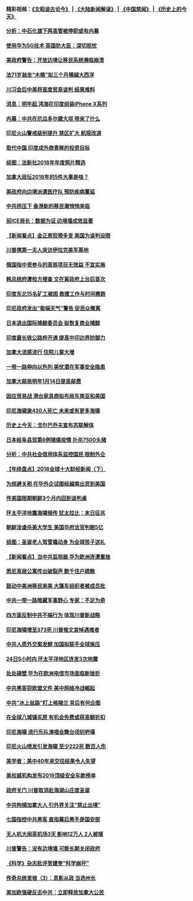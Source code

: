 #### 精彩视频：[《文昭谈古论今》](https://github.com/gfw-breaker/wenzhao/blob/master/README.md?t=12280031) | [《大陆新闻解读》](https://github.com/gfw-breaker/ntdtv-comedy/blob/master/README.md?t=12280031) | [《中国禁闻》](https://github.com/gfw-breaker/ntdtv-news/blob/master/README.md?t=12280031) | [《历史上的今天》](https://github.com/gfw-breaker/today-in-history/blob/master/README.md?t=12280031) 

#### [分析：中石化旗下两高管被停职或有内幕](../pages/nsc418/n10936480.md?t=12280031) 

#### [使用华为5G技术 英国防大臣：深切担忧](../pages/nsc418/n10936847.md?t=12280031) 

#### [美政府警告：开放边境让移民系统濒临崩溃](../pages/nsc418/n10936858.md?t=12280031) 

#### [法71岁翁坐“木桶”拟三个月横越大西洋](../pages/nsc418/n10936510.md?t=12280031) 

#### [川习会后中美将首度贸易谈判 结果难料](../pages/nsc418/n10936366.md?t=12280031) 

#### [消息：明年起 鸿海在印度组装iPhone X系列](../pages/nsc418/n10936455.md?t=12280031) 

#### [内幕：中共在厄瓜多尔建大坝 带来了什么](../pages/nsc418/n10936259.md?t=12280031) 

#### [印尼火山警戒级别提升 禁区扩大 航班改道](../pages/nsc418/n10936243.md?t=12280031) 

#### [取代中国 印度成外商青睐的投资目标](../pages/nsc418/n10935215.md?t=12280031) 

#### [组图：法新社2018年年度照片精选](../pages/nsc418/n10935213.md?t=12280031) 

#### [加拿大政坛2018年的5件大事是啥？](../pages/nsc418/n10934199.md?t=12280031) 

#### [美政府向边境派遣医疗队 预防疾病蔓延](../pages/nsc418/n10934482.md?t=12280031) 

#### [中共挤压下 香港新的移民潮悄悄来临](../pages/nsc418/n10934111.md?t=12280031) 

#### [前ICE局长：数据为证 边境墙成效显著](../pages/nsc418/n10934433.md?t=12280031) 

#### [【新闻看点】金正恩狡猾多变 美国为谈判设限](../pages/nsc418/n10934183.md?t=12280031) 

#### [川普携第一夫人突访伊拉克美军基地](../pages/nsc418/n10934352.md?t=12280031) 

#### [俄国指中资参与的高铁项目无效益 不宜实施](../pages/nsc418/n10934141.md?t=12280031) 

#### [韩总统府遭检方搜查 文在寅政府上台后首次](../pages/nsc418/n10933090.md?t=12280031) 

#### [印度东北15名矿工被困 救援工作与时间赛跑](../pages/nsc418/n10933676.md?t=12280031) 

#### [印尼政府发出“极端天气”警告 促民众撤离](../pages/nsc418/n10933470.md?t=12280031) 

#### [日本退出国际捕鲸委员会 拟恢复商业捕鲸](../pages/nsc418/n10933334.md?t=12280031) 

#### [印度最长铁公路桥开通 提高中印边界防御力](../pages/nsc418/n10932809.md?t=12280031) 

#### [加拿大流感流行 住院儿童大增](../pages/nsc418/n10932744.md?t=12280031) 

#### [一带一路伸向以色列 美忧潜在军事安全隐患](../pages/nsc418/n10932712.md?t=12280031) 

#### [加拿大邮局明年1月14日提高邮费](../pages/nsc418/n10932741.md?t=12280031) 

#### [因应贸易战 港台家具商拟布局东南亚和美国](../pages/nsc418/n10932654.md?t=12280031) 

#### [印尼海啸逾420人死亡 未来或有更多海啸](../pages/nsc418/n10932350.md?t=12280031) 

#### [历史上今天：戈尔巴乔夫宣布苏联解体](../pages/nsc418/n10932195.md?t=12280031) 

#### [日本岐阜县现第6例猪瘟疫情 扑杀7500头猪](../pages/nsc418/n10931585.md?t=12280031) 

#### [分析：中共社会信用体系监控国民 限制外企](../pages/nsc418/n10928781.md?t=12280031) 

#### [【年终盘点】2018全球十大财经新闻（下）](../pages/nsc418/n10918551.md?t=12280031) 

#### [为规避关税 在华外企试图经越南出货到美国](../pages/nsc418/n10931698.md?t=12280031) 

#### [传美国限期朝鲜3个月内回到谈判桌](../pages/nsc418/n10931073.md?t=12280031) 

#### [环太平洋地震海啸频传 犹太拉比：末日征兆](../pages/nsc418/n10931369.md?t=12280031) 

#### [朝鲜涉虐杀美大学生 美国华府法官判赔5亿](../pages/nsc418/n10931032.md?t=12280031) 

#### [组图：圣诞老人驾雪橇动身 为全球孩子送礼](../pages/nsc418/n10930732.md?t=12280031) 

#### [【新闻看点】当中共监视器 华为欧洲连遭重挫](../pages/nsc418/n10930646.md?t=12280031) 

#### [悉尼高层公寓传出破裂声 数千住户疏散](../pages/nsc418/n10930665.md?t=12280031) 

#### [鼓动中美洲移民来美 大篷车组织者被成员批](../pages/nsc418/n10930604.md?t=12280031) 

#### [中共一带一路暗藏军事野心 专家：不足为奇](../pages/nsc418/n10930595.md?t=12280031) 

#### [四方面反制中共不端行为 体现川普新战略](../pages/nsc418/n10930171.md?t=12280031) 

#### [印尼海啸增至373死 川普推文哀悼遇难者](../pages/nsc418/n10929896.md?t=12280031) 

#### [中共人质外交案发酵 加国拟联手全球施压](../pages/nsc418/n10928999.md?t=12280031) 

#### [24日5小时内 环太平洋地区连发3次地震](../pages/nsc418/n10929109.md?t=12280031) 

#### [处处碰壁 华为在欧洲电信市场面临新挫折](../pages/nsc418/n10929057.md?t=12280031) 

#### [中共黑客窃欧盟文件 美中网络冷战崛起](../pages/nsc418/n10928801.md?t=12280031) 

#### [中共“冰上丝路”盯上格陵兰 背后有何企图](../pages/nsc418/n10926007.md?t=12280031) 

#### [在全球八城镇买房 有机会免费或获高额折扣](../pages/nsc418/n10927163.md?t=12280031) 

#### [印尼海啸 流行乐队演唱会舞台顷刻坍塌](../pages/nsc418/n10927974.md?t=12280031) 

#### [印尼火山喷发引发海啸 至少222死 数百人伤](../pages/nsc418/n10927495.md?t=12280031) 

#### [美学者：美中40年来交往结果令人失望](../pages/nsc418/n10927569.md?t=12280031) 

#### [美权威机构发布2019顶级安全车款榜单](../pages/nsc418/n10927038.md?t=12280031) 

#### [政府关门 川普取消赴海湖山庄度圣诞](../pages/nsc418/n10927613.md?t=12280031) 

#### [中共拘捕加拿大人 引外界关注“禁止出境”](../pages/nsc418/n10927145.md?t=12280031) 

#### [七国指控中共黑客 直指幕后黑手是国安部](../pages/nsc418/n10927012.md?t=12280031) 

#### [无人机大闹英机场3天 影响12万人 2人被捕](../pages/nsc418/n10926742.md?t=12280031) 

#### [川普警告：没有边境墙 可能长期关闭政府](../pages/nsc418/n10926277.md?t=12280031) 

#### [《科学》杂志批评贺建奎“科学崩坏”](../pages/nsc418/n10925960.md?t=12280031) 

#### [传奇总统里根（3）：息影从政 当选州长](../pages/nsc418/n10925669.md?t=12280031) 

#### [美加欧强硬反击中共：立即释放加拿大公民](../pages/nsc418/n10925745.md?t=12280031) 

